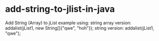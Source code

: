 # add-string-to-jlist-in-java
Add String (Array) to jList
example using:
string array version:
        addalist(jList1, new String[]{"qwe", "hoh"});
string version:
        addalist(jList1, "qwe");
